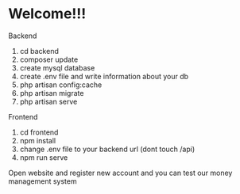 # Welcome!!!

Backend

1. cd backend
2. composer update
3. create mysql database
4. create .env file and write information about your db
5. php artisan config:cache
6. php artisan migrate
7. php artisan serve

Frontend

1. cd frontend
2. npm install
3. change .env file to your backend url (dont touch /api)
4. npm run serve

Open website and register new account and you can test our money management system
